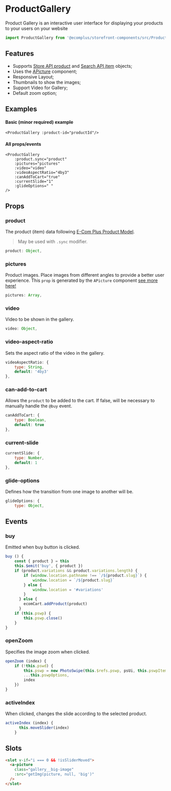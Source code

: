 # ProductGallery

Product Gallery is an interactive user interface for displaying your products to your users on your website

```js
import ProductGallery from '@ecomplus/storefront-components/src/ProductGallery.vue'
```

<DemoProductGallery/>

## Features

- Supports [Store API product](https://developers.e-com.plus/docs/api/#/store/products/) and [Search API item](https://developers.e-com.plus/docs/api/#/search/items/) objects;
- Uses the [APicture](https://developers.e-com.plus/storefront/@ecomplus/storefront-components/docs/APicture.html) component;
- Responsive Layout;
- Thumbnails to show the images;
- Support Video for Gallery;
- Default zoom option;

## Examples

#### Basic (minor required) example

```vue
<ProductGallery :product-id="productId"/>
```

#### All props/events

```vue
<ProductGallery
    :product.sync="product"
    :pictures="pictures"
    :video="video"
    :videoAspectRatio="4by3"
    :canAddToCart="true"
    :currentSlide="1"
    :glideOptions=" "
/>
```

## Props

### product

The product (item) data following [E-Com Plus Product Model](https://developers.e-com.plus/docs/api/#/store/products/product-object).

> May be used with `.sync` modifier.

 ```js
product: Object,
```

### pictures

Product images. Place images from different angles to provide a better user experience.
This `prop` is generated by the `APicture` component [see more here!](https://developers.e-com.plus/storefront/@ecomplus/storefront-components/docs/APicture.html)

```js
pictures: Array,
```

### video

Video to be shown in the gallery.

```js
video: Object,
```

### video-aspect-ratio

Sets the aspect ratio of the video in the gallery.

```js
videoAspectRatio: {
    type: String,
    default: '4by3'
},
```

### can-add-to-cart

Allows the `product` to be added to the cart. If false, will be necessary to manually handle the `@buy` event.

```js
canAddToCart: {
    type: Boolean,
    default: true
},
```

### current-slide

```js
currentSlide: {
    type: Number,
    default: 1
},
```

### glide-options

Defines how the transition from one image to another will be.

```js
glideOptions: {
    type: Object,
```

## Events

### buy

Emitted when buy button is clicked.

```js
buy () {
    const { product } = this
    this.$emit('buy', { product })
    if (product.variations && product.variations.length) {
        if (window.location.pathname !== `/${product.slug}`) {
            window.location = `/${product.slug}`
        } else {
            window.location = '#variations'
        }
      } else {
        ecomCart.addProduct(product)
      }
    if (this.pswp) {
        this.pswp.close()
    }
}
```

### openZoom

Specifies the image zoom when clicked.

```js
openZoom (index) {
    if (!this.pswd) {
        this.pswp = new PhotoSwipe(this.$refs.pswp, psUi, this.pswpItems, {
        ...this.pswpOptions,
        index
    })
}
```

### activeIndex

When clicked, changes the slide according to the selected product.

```js
activeIndex (index) {
      this.moveSlider(index)
    }
```

## Slots

```html
<slot v-if="i === 0 && !isSliderMoved">
  <a-picture
    class="gallery__big-image"
    :src="getImg(picture, null, 'big')"
  />
</slot>
```
